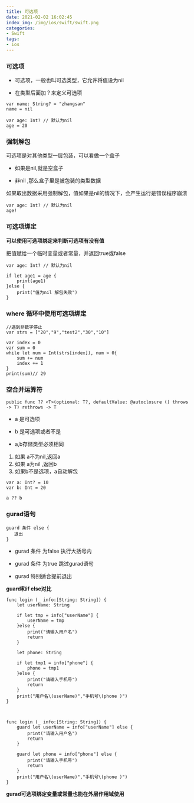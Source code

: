 ```yaml
---
title: 可选项
date: 2021-02-02 16:02:45
index_img: /img/ios/swift/swift.png
categories:
- Swift
tags:
- ios
---
```


### 可选项

- 可选项，一般也叫可选类型，它允许将值设为nil

- 在类型后面加？来定义可选项

```
var name: String? = "zhangsan"
name = nil

var age: Int? // 默认为nil
age = 20
```

### 强制解包

可选项是对其他类型一层包装，可以看做一个盒子

- 如果是nil,就是空盒子

- 非nil ,那么盒子里是被包装的类型数据

如果取出数据采用强制解包，值如果是nil的情况下，会产生运行是错误程序崩溃
```
var age: Int? // 默认为nil
age!
```

### 可选项绑定
**可以使用可选项绑定来判断可选项有没有值**

把值赋给一个临时变量或者常量，并返回true或false 

```
var age: Int? // 默认为nil

if let age1 = age {
    print(age1)
}else {
    print("值为nil 解包失败")
}
```

### where 循环中使用可选项绑定

```
//遇到非数字停止
var strs = ["20","9","test2","30","10"]

var index = 0
var sum = 0
while let num = Int(strs[index]), num > 0{
    sum += num
    index += 1
}
print(sum)// 29

```

### 空合并运算符

```
public func ?? <T>(optional: T?, defaultValue: @autoclosure () throws -> T) rethrows -> T
```

- a 是可选项

- b 是可选项或者不是

- a,b存储类型必须相同


1. 如果 a不为nil,返回a
2. 如果 a为nil ,返回b
3. 如果b不是选项，a自动解包

```
var a: Int? = 10
var b: Int = 20

a ?? b
```

### gurad语句

```
guard 条件 else {
   退出
}
```
- gurad 条件 为false 执行大括号内

- gurad 条件 为true 跳过gurad语句

- gurad 特别适合提前退出


**guard和if else对比**
```
func login (_ info:[String: String]) {
    let userName: String

    if let tmp = info["userName"] {
        userName = tmp
    }else {
        print("请输入用户名")
        return
    }

    let phone: String

    if let tmp1 = info["phone"] {
        phone = tmp1
    }else {
        print("请输入手机号")
        return
    }
    print("用户名\(userName)","手机号\(phone )")
}



func login (_ info:[String: String]) {
    guard let userName = info["userName"] else {
        print("请输入用户名")
        return
    }

    guard let phone = info["phone"] else {
        print("请输入手机号")
        return
    }
    print("用户名\(userName)","手机号\(phone )")
}
```
**gurad可选项绑定变量或常量也能在外层作用域使用**



